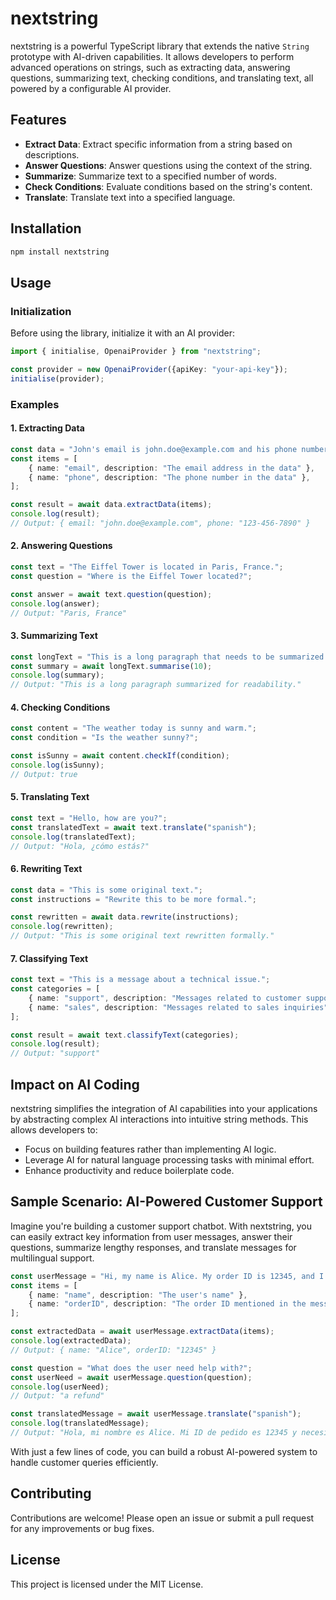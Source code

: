 # nextstring

nextstring is a powerful TypeScript library that extends the native `String` prototype with AI-driven capabilities. It allows developers to perform advanced operations on strings, such as extracting data, answering questions, summarizing text, checking conditions, and translating text, all powered by a configurable AI provider.

## Features

- **Extract Data**: Extract specific information from a string based on descriptions.
- **Answer Questions**: Answer questions using the context of the string.
- **Summarize**: Summarize text to a specified number of words.
- **Check Conditions**: Evaluate conditions based on the string's content.
- **Translate**: Translate text into a specified language.

## Installation

```bash
npm install nextstring
```

## Usage

### Initialization

Before using the library, initialize it with an AI provider:

```typescript
import { initialise, OpenaiProvider } from "nextstring";

const provider = new OpenaiProvider({apiKey: "your-api-key"});
initialise(provider);
```

### Examples

#### 1. Extracting Data

```typescript
const data = "John's email is john.doe@example.com and his phone number is 123-456-7890.";
const items = [
    { name: "email", description: "The email address in the data" },
    { name: "phone", description: "The phone number in the data" },
];

const result = await data.extractData(items);
console.log(result); 
// Output: { email: "john.doe@example.com", phone: "123-456-7890" }
```

#### 2. Answering Questions

```typescript
const text = "The Eiffel Tower is located in Paris, France.";
const question = "Where is the Eiffel Tower located?";

const answer = await text.question(question);
console.log(answer); 
// Output: "Paris, France"
```

#### 3. Summarizing Text

```typescript
const longText = "This is a long paragraph that needs to be summarized into fewer words for better readability.";
const summary = await longText.summarise(10);
console.log(summary); 
// Output: "This is a long paragraph summarized for readability."
```

#### 4. Checking Conditions

```typescript
const content = "The weather today is sunny and warm.";
const condition = "Is the weather sunny?";

const isSunny = await content.checkIf(condition);
console.log(isSunny); 
// Output: true
```

#### 5. Translating Text

```typescript
const text = "Hello, how are you?";
const translatedText = await text.translate("spanish");
console.log(translatedText); 
// Output: "Hola, ¿cómo estás?"
```

#### 6. Rewriting Text

```typescript
const data = "This is some original text.";
const instructions = "Rewrite this to be more formal.";

const rewritten = await data.rewrite(instructions);
console.log(rewritten); 
// Output: "This is some original text rewritten formally."
```

#### 7. Classifying Text

```typescript
const text = "This is a message about a technical issue.";
const categories = [
    { name: "support", description: "Messages related to customer support" },
    { name: "sales", description: "Messages related to sales inquiries" }
];

const result = await text.classifyText(categories);
console.log(result); 
// Output: "support"
```

## Impact on AI Coding

nextstring simplifies the integration of AI capabilities into your applications by abstracting complex AI interactions into intuitive string methods. This allows developers to:

- Focus on building features rather than implementing AI logic.
- Leverage AI for natural language processing tasks with minimal effort.
- Enhance productivity and reduce boilerplate code.

## Sample Scenario: AI-Powered Customer Support

Imagine you're building a customer support chatbot. With nextstring, you can easily extract key information from user messages, answer their questions, summarize lengthy responses, and translate messages for multilingual support.

```typescript
const userMessage = "Hi, my name is Alice. My order ID is 12345, and I need help with a refund.";
const items = [
    { name: "name", description: "The user's name" },
    { name: "orderID", description: "The order ID mentioned in the message" },
];

const extractedData = await userMessage.extractData(items);
console.log(extractedData); 
// Output: { name: "Alice", orderID: "12345" }

const question = "What does the user need help with?";
const userNeed = await userMessage.question(question);
console.log(userNeed); 
// Output: "a refund"

const translatedMessage = await userMessage.translate("spanish");
console.log(translatedMessage);
// Output: "Hola, mi nombre es Alice. Mi ID de pedido es 12345 y necesito ayuda con un reembolso."
```

With just a few lines of code, you can build a robust AI-powered system to handle customer queries efficiently.

## Contributing

Contributions are welcome! Please open an issue or submit a pull request for any improvements or bug fixes.

## License

This project is licensed under the MIT License.  

